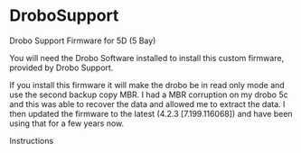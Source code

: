 # DroboSupport
Drobo Support Firmware for 5D (5 Bay)

You will need the Drobo Software installed to install this custom firmware, provided by Drobo Support.

If you install this firmware it will make the drobo be in read only mode and use the second backup copy MBR. 
I had a MBR corruption on my drobo 5c and this was able to recover the data and allowed me to extract the data.
I then updated the firmware to the latest (4.2.3 [7.199.116068]) and have been using that for a few years now. 





Instructions

